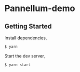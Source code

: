# Pannellum-demo

## Getting Started

Install dependencies,

```bash
$ yarn
```

Start the dev server,

```bash
$ yarn start
```
